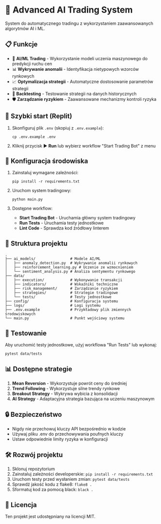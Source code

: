 
# 🚀 Advanced AI Trading System

System do automatycznego tradingu z wykorzystaniem zaawansowanych algorytmów AI i ML.

## 📋 Funkcje

- 🤖 **AI/ML Trading** - Wykorzystanie modeli uczenia maszynowego do predykcji ruchu cen
- 📊 **Wykrywanie anomalii** - Identyfikacja nietypowych wzorców rynkowych
- 📈 **Optymalizacja strategii** - Automatyczne dostosowanie parametrów strategii
- 🔄 **Backtesting** - Testowanie strategii na danych historycznych
- 🛡️ **Zarządzanie ryzykiem** - Zaawansowane mechanizmy kontroli ryzyka

## 🚀 Szybki start (Replit)

1. Skonfiguruj plik `.env` (skopiuj z `.env.example`):
   ```
   cp .env.example .env
   ```

2. Kliknij przycisk ▶️ **Run** lub wybierz workflow "Start Trading Bot" z menu

## 🔧 Konfiguracja środowiska

1. Zainstaluj wymagane zależności:
   ```
   pip install -r requirements.txt
   ```

2. Uruchom system tradingowy:
   ```
   python main.py
   ```

3. Dostępne workflow:
   - **Start Trading Bot** - Uruchamia główny system tradingowy
   - **Run Tests** - Uruchamia testy jednostkowe
   - **Lint Code** - Sprawdza kod źródłowy linterem

## 📁 Struktura projektu

```
.
├── ai_models/                # Modele AI/ML
│   ├── anomaly_detection.py  # Wykrywanie anomalii rynkowych
│   ├── reinforcement_learning.py # Uczenie ze wzmocnieniem
│   └── sentiment_analysis.py # Analiza sentymentu rynkowego
├── data/
│   ├── execution/            # Wykonywanie transakcji
│   ├── indicators/           # Wskaźniki techniczne
│   ├── risk_management/      # Zarządzanie ryzykiem
│   ├── strategies/           # Strategie tradingowe
│   └── tests/                # Testy jednostkowe
├── config/                   # Konfiguracja systemu
├── logs/                     # Logi systemu
├── .env.example              # Przykładowy plik zmiennych środowiskowych
└── main.py                   # Punkt wejściowy systemu
```

## 🧪 Testowanie

Aby uruchomić testy jednostkowe, użyj workflowa "Run Tests" lub wykonaj:

```
pytest data/tests
```

## 📊 Dostępne strategie

1. **Mean Reversion** - Wykorzystuje powrót ceny do średniej
2. **Trend Following** - Wykorzystuje silne trendy rynkowe
3. **Breakout Strategy** - Wykrywa wybicia z konsolidacji
4. **AI Strategy** - Adaptacyjna strategia bazująca na uczeniu maszynowym

## 🔒 Bezpieczeństwo

- Nigdy nie przechowuj kluczy API bezpośrednio w kodzie
- Używaj pliku .env do przechowywania poufnych kluczy
- Ustaw odpowiednie limity ryzyka w konfiguracji

## 🛠 Rozwój projektu

1. Sklonuj repozytorium
2. Zainstaluj zależności developerskie: `pip install -r requirements.txt`
3. Uruchom testy przed wysłaniem zmian: `pytest data/tests`
4. Sprawdź jakość kodu z flake8: `flake8 .`
5. Sformatuj kod za pomocą black: `black .`

## 📄 Licencja

Ten projekt jest udostępniany na licencji MIT.
